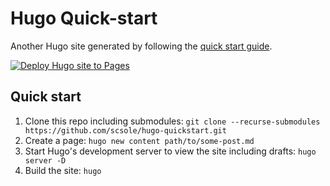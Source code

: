 # Hugo Quick-start

Another Hugo site generated by following the [quick start guide](https://gohugo.io/getting-started/quick-start/).

[![Deploy Hugo site to Pages](https://github.com/scsole/hugo-quickstart/actions/workflows/hugo.yml/badge.svg)](https://github.com/scsole/hugo-quickstart/actions/workflows/hugo.yml)

## Quick start

1. Clone this repo including submodules: `git clone --recurse-submodules https://github.com/scsole/hugo-quickstart.git`
2. Create a page: `hugo new content path/to/some-post.md`
3. Start Hugo's development server to view the site including drafts: `hugo server -D`
4. Build the site: `hugo` 
